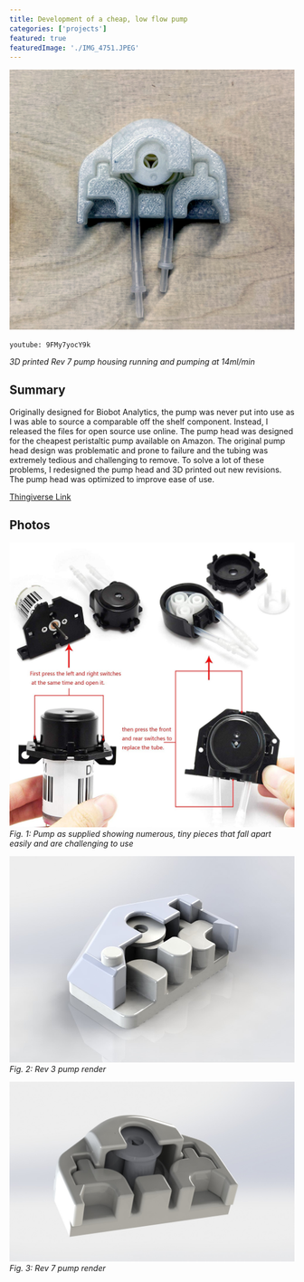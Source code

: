 ```yaml
---
title: Development of a cheap, low flow pump
categories: ['projects']
featured: true
featuredImage: './IMG_4751.JPEG'
---
```

![](IMG_4751.JPEG)

`youtube: 9FMy7yocY9k`

*3D printed Rev 7 pump housing running and pumping at 14ml/min*

## Summary

Originally designed for Biobot Analytics, the pump was never put into use as I was able to source a comparable off the shelf component. Instead, I released the files for open source use online. The pump head was designed for the cheapest peristaltic pump available on Amazon. The original pump head design was problematic and prone to failure and the tubing was extremely tedious and challenging to remove. To solve a lot of these problems, I redesigned the pump head and 3D printed out new revisions. The pump head was optimized to improve ease of use.

[Thingiverse Link](https://www.thingiverse.com/thing:4119261)

## Photos
![](og.jpg)
*Fig. 1: Pump as supplied showing numerous, tiny pieces that fall apart easily and are challenging to use*

![](rev3.JPG)
*Fig. 2: Rev 3 pump render*

![](rev7.JPG)
*Fig. 3: Rev 7 pump render*
